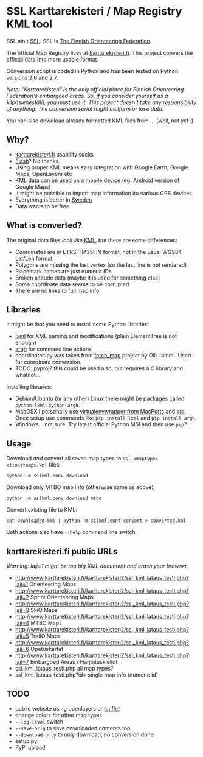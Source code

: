 SSL Karttarekisteri / Map Registry KML tool
===========================================

SSL ain't [SSL](http://en.wikipedia.org/wiki/Secure_Socket_Layer). SSL is [The Finnish Orienteering Federation](http://www.ssl.fi).

The official Map Registry lives at [karttarekisteri.fi](http://www.karttarekisteri.fi/).
This project convers the official data into more usable format.

Conversion script is coded in Python and has been tested on Python versions 2.6 and 2.7.

_Note: "Karttarekisteri" is the only official place for Finnish Orienteering Federation's embargoed areas.
So, if you consider yourself as a kilpasienestäjä, you *must* use it.
This project doesn't take any responsibility of anything. The conversion script might malform or lose data._


You can also download already formatted KML files from ... (well, not yet :).


Why?
----

* [karttarekisteri.fi](http://www.karttarekisteri.fi/karttarekisteri2/www_visualisointi/karttarekisteri.php)  usability sucks
* [Flash](https://www.adobe.com/support/security/)? No thanks.
* Using proper KML means easy integration with Google Earth, Google Maps, OpenLayers etc
* KML data can be used on a mobile device (eg. Android version of Google Maps)
* It might be possible to import map information ito various GPS devices
* Everything is better in [Sweden](http://kartbanken.orientering.se/)
* Data wants to be free


What is converted?
------------------


The original data files _look like_ [KML](https://developers.google.com/kml/), but there are some differences:

* Coordinates are in ETRS-TM35FIN format, not in the usual WGS84 Lat/Lon format.
* Polygons are missing the last vertex (so the last line is not rendered)
* Placemark names are just numeric IDs
* Broken altitude data (maybe it is used for something else)
* Some coordinate data seems to be corrupted
* There are no links to full map info


Libraries
---------

It might be that you need to install some Python libraries:

* [lxml](http://lxml.de/) for XML parsing and modifications (plain ElementTree is not enough)
* [argh](http://pythonhosted.org/argh/) for command line actions
* coordinates.py was taken from [fetch_map](http://olammi.iki.fi/sw/fetch_map) project by Olli Lammi.  Used for coordinate conversion.
* TODO: pyproj? this could be used also, but requires a C library and whatnot...


Installing libraries:

* Debian/Ubuntu (or any other) Linux there might be packages called `python-lxml`, `python-argh`.
* MacOSX I personally use [virtualenvwrapper from MacPorts](https://trac.macports.org/browser/trunk/dports/python/py-virtualenvwrapper/Portfile) and [pip](http://www.pip-installer.org/en/latest/). Once setup use commands like `pip install lxml` and `pip install argh`.
* Windows... not sure. Try latest official Python MSI and then use `pip`?


Usage
-----


Download _and_ convert all seven map types to `ssl-<maptype>-<timestamp>.kml` files:

    python -m sslkml.conv download


Download only MTBO map info (otherwise same as above):

    python -m sslkml.conv download mtbo


Convert existing file to KML:

    cat downloaded.kml | python -m sslkml.conf convert > converted.kml


Both actions also have `--help` command line switch.


karttarekisteri.fi public URLs
------------------------------

_Warning: laji=1 might be too big XML document and crash your browser._

* http://www.karttarekisteri.fi/karttarekisteri2/ssl_kml_lataus_testi.php?laji=1 Orienteering Maps
* http://www.karttarekisteri.fi/karttarekisteri2/ssl_kml_lataus_testi.php?laji=2 Sprint Orienteering Maps
* http://www.karttarekisteri.fi/karttarekisteri2/ssl_kml_lataus_testi.php?laji=3 SkiO Maps
* http://www.karttarekisteri.fi/karttarekisteri2/ssl_kml_lataus_testi.php?laji=4 MTBO Maps
* http://www.karttarekisteri.fi/karttarekisteri2/ssl_kml_lataus_testi.php?laji=5 TrailO Maps
* http://www.karttarekisteri.fi/karttarekisteri2/ssl_kml_lataus_testi.php?laji=6 Opetuskartat
* http://www.karttarekisteri.fi/karttarekisteri2/ssl_kml_lataus_testi.php?laji=7 Embargoed Areas / Harjoituskiellot
* ssl_kml_lataus_testi.php all map types?
* ssl_kml_lataus_testi.php?id=<n> single map info (numeric id)


TODO
----

* public website using openlayers or [leaflet](http://leafletjs.com/)
* change colors for other map types
* `--log-level` switch
* `--save-orig` to save downloaded contents too
* `--download-only` to only download, no conversion done
* setup.py
* PyPi upload

